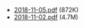 - [2018-11-05.pdf](https://docs.google.com/gview?embedded=true&url=http://quamash.net/2018-11-05.pdf) (872K)
- [2018-11-02.pdf](https://docs.google.com/gview?embedded=true&url=http://quamash.net/2018-11-02.pdf) (4.7M)
